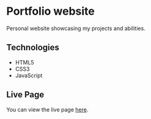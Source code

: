 # Portfolio website

Personal website showcasing my projects and abilities.

## Technologies

- HTML5
- CSS3
- JavaScript

## Live Page

You can view the live page [here](https://robertruse.dev).
